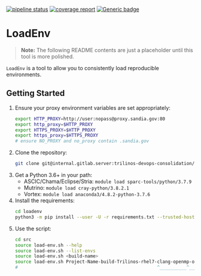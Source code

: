 [![pipeline status](https://internal.gitlab.server/trilinos-devops-consolidation/code/loadenv/badges/master/pipeline.svg)](https://internal.gitlab.server/trilinos-devops-consolidation/code/loadenv/-/commits/master)
[![coverage report](https://internal.gitlab.server/trilinos-devops-consolidation/code/loadenv/badges/master/coverage.svg)](https://internal.gitlab.server/trilinos-devops-consolidation/code/loadenv/-/commits/master)
[![Generic badge](https://img.shields.io/badge/docs-latest-green.svg)](http://10.202.35.89:8080/LoadEnv/doc/index.html)

# LoadEnv

> **Note:**  The following README contents are just a placeholder until this
> tool is more polished.

`LoadEnv` is a tool to allow you to consistently load reproducible
environments.

## Getting Started

1. Ensure your proxy environment variables are set appropriately:
   ```bash
   export HTTP_PROXY=http://user:nopass@proxy.sandia.gov:80
   export http_proxy=$HTTP_PROXY
   export HTTPS_PROXY=$HTTP_PROXY
   export https_proxy=$HTTPS_PROXY
   # ensure NO_PROXY and no_proxy contain .sandia.gov
   ```
2. Clone the repository:
   ```bash
   git clone git@internal.gitlab.server:trilinos-devops-consolidation/code/loadenv
   ```
3. Get a Python 3.6+ in your path:
   *  ASCIC/Chama/Eclipse/Stria:  `module load sparc-tools/python/3.7.9`
   *  Mutrino:  `module load cray-python/3.8.2.1`
   *  Vortex:  `module load anaconda3/4.8.2-python-3.7.6`
4. Install the requirements:
   ```bash
   cd loadenv
   python3 -m pip install --user -U -r requirements.txt --trusted-host=pypi.org --trusted-host=files.pythonhosted.org --trusted-host=pypi.python.org
   ```
5. Use the script:
   ```bash
   cd src
   source load-env.sh --help
   source load-env.sh --list-envs
   source load-env.sh <build-name>
   source load-env.sh Project-Name-build-Trilinos-rhel7-clang-openmp-opt-static # e.g.
   #                                                    ^__________^___ environment alias
